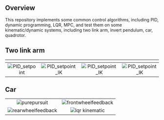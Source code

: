 Overview
----------

This repository implements some common control algorithms, including PID, dynamic programming, LQR, MPC, and test them on
some kinematic/dynamic systems, including two link arm, invert pendulum, car, quadrotor.

Two link arm
----------

|                   <!-- -->                    |                         <!-- -->                         |                         <!-- -->                         |                        <!-- -->                                  |
| :--------------------------------------: | :-------------------------------------------------: | :----------------------------------------------: | :------------------------------------------------------: |
| ![PID_setpoint](figure/Setpoint_PID.gif) | ![PID_setpoint_IK](figure/Setpoint_PID_with_IK.gif) | ![PID_setpoint_IK](figure/PID_path_tracking.gif) | ![PID_setpoint_IK](figure/PID_path_tracking_with_IK.gif) |


Car
---------

|                                            |                                              |
|:------------------------------------------:|:--------------------------------------------:|
|        ![purepursuit](figure/pp.gif)       | ![frontwheelfeedback](figure/frontwheel.gif) |
| ![rearwheelfeedback](figure/rearwheel.gif) |  ![lqr kinematic](figure/lqr_kinematic.gif)  |
